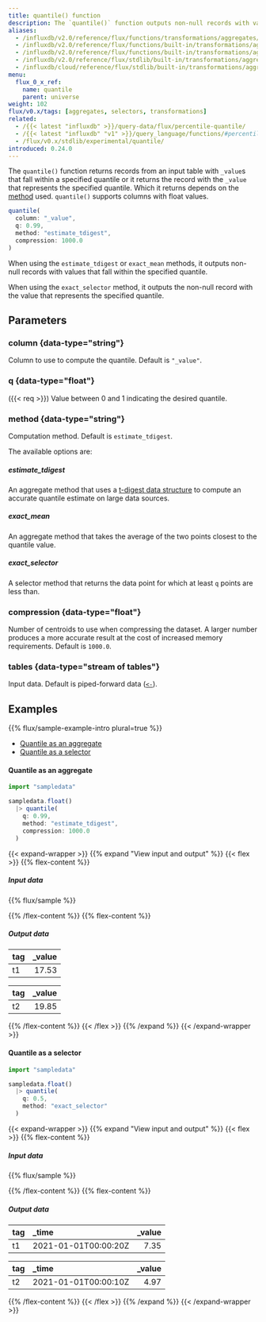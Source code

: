 ```yaml
---
title: quantile() function
description: The `quantile()` function outputs non-null records with values that fall within the specified quantile or the non-null record with the value that represents the specified quantile.
aliases:
  - /influxdb/v2.0/reference/flux/functions/transformations/aggregates/percentile
  - /influxdb/v2.0/reference/flux/functions/built-in/transformations/aggregates/percentile
  - /influxdb/v2.0/reference/flux/functions/built-in/transformations/aggregates/quantile/
  - /influxdb/v2.0/reference/flux/stdlib/built-in/transformations/aggregates/quantile/
  - /influxdb/cloud/reference/flux/stdlib/built-in/transformations/aggregates/quantile/
menu:
  flux_0_x_ref:
    name: quantile
    parent: universe
weight: 102
flux/v0.x/tags: [aggregates, selectors, transformations]
related:
  - /{{< latest "influxdb" >}}/query-data/flux/percentile-quantile/
  - /{{< latest "influxdb" "v1" >}}/query_language/functions/#percentile, InfluxQL – PERCENTILE()
  - /flux/v0.x/stdlib/experimental/quantile/
introduced: 0.24.0
---
```


The `quantile()` function returns records from an input table with `_value`s that fall within
a specified quantile or it returns the record with the `_value` that represents the specified quantile.
Which it returns depends on the [method](#method) used.
`quantile()` supports columns with float values.

```js
quantile(
  column: "_value",
  q: 0.99,
  method: "estimate_tdigest",
  compression: 1000.0
)
```

When using the `estimate_tdigest` or `exact_mean` methods, it outputs non-null
records with values that fall within the specified quantile.

When using the `exact_selector` method, it outputs the non-null record with the
value that represents the specified quantile.

## Parameters

### column {data-type="string"}
Column to use to compute the quantile.
Default is `"_value"`.

### q {data-type="float"}
({{< req >}})
Value between 0 and 1 indicating the desired quantile.

### method {data-type="string"}
Computation method.
Default is `estimate_tdigest`.

The available options are:

##### estimate_tdigest
An aggregate method that uses a [t-digest data structure](https://github.com/tdunning/t-digest)
to compute an accurate quantile estimate on large data sources.

##### exact_mean
An aggregate method that takes the average of the two points closest to the quantile value.

##### exact_selector
A selector method that returns the data point for which at least `q` points are less than.

### compression {data-type="float"}
Number of centroids to use when compressing the dataset.
A larger number produces a more accurate result at the cost of increased memory requirements.
Default is `1000.0`.

### tables {data-type="stream of tables"}
Input data.
Default is piped-forward data ([`<-`](/flux/v0.x/spec/expressions/#pipe-expressions)).

## Examples
{{% flux/sample-example-intro plural=true %}}

- [Quantile as an aggregate](#quantile-as-an-aggregate)
- [Quantile as a selector](#quantile-as-a-selector)

#### Quantile as an aggregate
```js
import "sampledata"

sampledata.float()
  |> quantile(
    q: 0.99,
    method: "estimate_tdigest",
    compression: 1000.0
  )
```

{{< expand-wrapper >}}
{{% expand "View input and output" %}}
{{< flex >}}
{{% flex-content %}}

##### Input data
{{% flux/sample %}}

{{% /flex-content %}}
{{% flex-content %}}

##### Output data
| tag | _value |
| :-- | -----: |
| t1  |  17.53 |

| tag | _value |
| :-- | -----: |
| t2  |  19.85 |

{{% /flex-content %}}
{{< /flex >}}
{{% /expand %}}
{{< /expand-wrapper >}}

#### Quantile as a selector
```js
import "sampledata"

sampledata.float()
  |> quantile(
    q: 0.5,
    method: "exact_selector"
  )
```

{{< expand-wrapper >}}
{{% expand "View input and output" %}}
{{< flex >}}
{{% flex-content %}}

##### Input data
{{% flux/sample %}}

{{% /flex-content %}}
{{% flex-content %}}

##### Output data
| tag | _time                | _value |
| :-- | :------------------- | -----: |
| t1  | 2021-01-01T00:00:20Z |   7.35 |

| tag | _time                | _value |
| :-- | :------------------- | -----: |
| t2  | 2021-01-01T00:00:10Z |   4.97 |

{{% /flex-content %}}
{{< /flex >}}
{{% /expand %}}
{{< /expand-wrapper >}}
